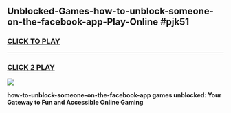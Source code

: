 
## Unblocked-Games-how-to-unblock-someone-on-the-facebook-app-Play-Online #pjk51
<h3>
<a href="https://news.freeplayer.one?title=how-to-unblock-someone-on-the-facebook-app&ref=3">CLICK TO PLAY</a></h3>
<hr>

<h3>
<a href="https://news.freeplayer.one?title=how-to-unblock-someone-on-the-facebook-app&ref=3">CLICK 2 PLAY</a>
  
</h3>

<a href="https://news.freeplayer.one?title=how-to-unblock-someone-on-the-facebook-app&ref=3"><img src="https://clearcache.store/games.png"></a>


**how-to-unblock-someone-on-the-facebook-app games unblocked: Your Gateway to Fun and Accessible Online Gaming**
